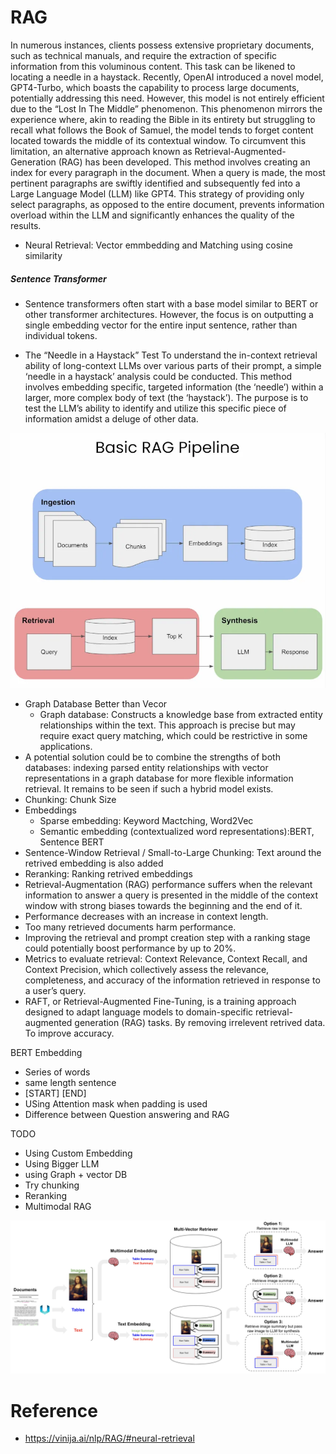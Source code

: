 # RAG
In numerous instances, clients possess extensive proprietary documents, such as technical manuals, and require the extraction of specific information from this voluminous content. This task can be likened to locating a needle in a haystack.
Recently, OpenAI introduced a novel model, GPT4-Turbo, which boasts the capability to process large documents, potentially addressing this need. However, this model is not entirely efficient due to the “Lost In The Middle” phenomenon. This phenomenon mirrors the experience where, akin to reading the Bible in its entirety but struggling to recall what follows the Book of Samuel, the model tends to forget content located towards the middle of its contextual window.
To circumvent this limitation, an alternative approach known as Retrieval-Augmented-Generation (RAG) has been developed. This method involves creating an index for every paragraph in the document. When a query is made, the most pertinent paragraphs are swiftly identified and subsequently fed into a Large Language Model (LLM) like GPT4. This strategy of providing only select paragraphs, as opposed to the entire document, prevents information overload within the LLM and significantly enhances the quality of the results.
- Neural Retrieval: Vector emmbedding and Matching using cosine similarity

##### Sentence Transformer
-  Sentence transformers often start with a base model similar to BERT or other transformer architectures. However, the focus is on outputting a single embedding vector for the entire input sentence, rather than individual tokens.


- The “Needle in a Haystack” Test
To understand the in-context retrieval ability of long-context LLMs over various parts of their prompt, a simple ‘needle in a haystack’ analysis could be conducted. This method involves embedding specific, targeted information (the ‘needle’) within a larger, more complex body of text (the ‘haystack’). The purpose is to test the LLM’s ability to identify and utilize this specific piece of information amidst a deluge of other data.


![alt text](pipeline.png)

- Graph Database Better than Vecor
  - Graph database: Constructs a knowledge base from extracted entity relationships within the text. This approach is precise but may require exact query matching, which could be restrictive in some applications.
- A potential solution could be to combine the strengths of both databases: indexing parsed entity relationships with vector representations in a graph database for more flexible information retrieval. It remains to be seen if such a hybrid model exists.
- Chunking: Chunk Size 
- Embeddings
  - Sparse embedding: Keyword Mactching, Word2Vec
  - Semantic embedding (contextualized word representations):BERT, Sentence BERT
- Sentence-Window Retrieval / Small-to-Large Chunking: Text around the retrived embedding is also added
- Reranking: Ranking retrived embeddings
- Retrieval-Augmentation (RAG) performance suffers when the relevant information to answer a query is presented in the middle of the context window with strong biases towards the beginning and the end of it.
- Performance decreases with an increase in context length.
- Too many retrieved documents harm performance.
- Improving the retrieval and prompt creation step with a ranking stage could potentially boost performance by up to 20%.
- Metrics to evaluate retrieval: Context Relevance, Context Recall, and Context Precision, which collectively assess the relevance, completeness, and accuracy of the information retrieved in response to a user’s query.
- RAFT, or Retrieval-Augmented Fine-Tuning, is a training approach designed to adapt language models to domain-specific retrieval-augmented generation (RAG) tasks. By removing irrelevent retrived data. To improve accuracy. 



BERT Embedding
- Series of words
- same length sentence
- [START] [END]
- USing Attention mask when padding is used
- Difference between Question answering and RAG


TODO
- Using Custom Embedding
- Using Bigger LLM
- using Graph + vector DB
- Try chunking
- Reranking
- Multimodal RAG


![alt text](multimodal.png)



# Reference
- https://vinija.ai/nlp/RAG/#neural-retrieval